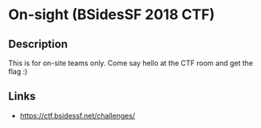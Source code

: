 # On-sight (BSidesSF 2018 CTF)

## Description

>>>
This is for on-site teams only. Come say hello at the CTF room and get the flag :)
>>>

## Links
* https://ctf.bsidessf.net/challenges/
